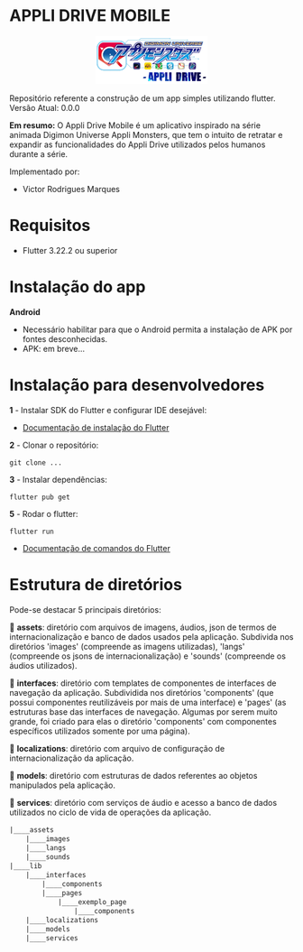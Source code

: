 # APPLI DRIVE MOBILE

<div align="center">
  <img src="https://github.com/Victy0/appli_drive_mobile/blob/main/assets/images/logo.png?raw=true" alt="Logo" width="200">
</div>

Repositório referente a construção de um app simples utilizando flutter. 
Versão Atual: 0.0.0

**Em resumo:** O Appli Drive Mobile é um aplicativo inspirado na série animada Digimon Universe Appli Monsters, que tem o intuito de retratar e expandir as funcionalidades do Appli Drive utilizados pelos humanos durante a série.

Implementado por:
 - Victor Rodrigues Marques

# Requisitos

 - Flutter 3.22.2 ou superior

# Instalação do app

**Android**

 - Necessário habilitar para que o Android permita a instalação de APK por fontes desconhecidas.
 - APK: em breve...

# Instalação para desenvolvedores

**1** - Instalar SDK do Flutter e configurar IDE desejável:

 - [Documentação de instalação do Flutter](https://docs.flutter.dev/get-started/install)

**2** - Clonar o repositório:

    git clone ...

**3** - Instalar dependências:

    flutter pub get

**5** - Rodar o flutter:

    flutter run
 - [Documentação de comandos do Flutter](https://docs.flutter.dev/reference/flutter-cli)


#  Estrutura de diretórios

Pode-se destacar 5 principais diretórios:

:small_blue_diamond: **assets**: diretório com arquivos de imagens, áudios, json de termos de internacionalização e banco de dados usados pela aplicação. Subdivida nos diretórios 'images' (compreende as imagens utilizadas), 'langs' (compreende os jsons de internacionalização) e 'sounds' (compreende os áudios utilizados).

:small_blue_diamond: **interfaces**: diretório com templates de componentes de interfaces de navegação da aplicação. Subdividida nos diretórios 'components' (que possui componentes reutilizáveis por mais de uma interface) e 'pages' (as estruturas base das interfaces de navegação. Algumas por serem muito grande, foi criado para elas o diretório 'components' com componentes específicos utilizados somente por uma página).

:small_blue_diamond: **localizations**: diretório com arquivo de configuração de internacionalização da aplicação.

:small_blue_diamond: **models**: diretório com estruturas de dados referentes ao objetos manipulados pela aplicação.

:small_blue_diamond: **services**: diretório com serviços de áudio e acesso a banco de dados utilizados no ciclo de vida de operações da aplicação.

    |____assets
        |____images
        |____langs
        |____sounds
    |____lib
        |____interfaces
            |____components
            |____pages
                |____exemplo_page
                    |____components
        |____localizations
        |____models
        |____services
